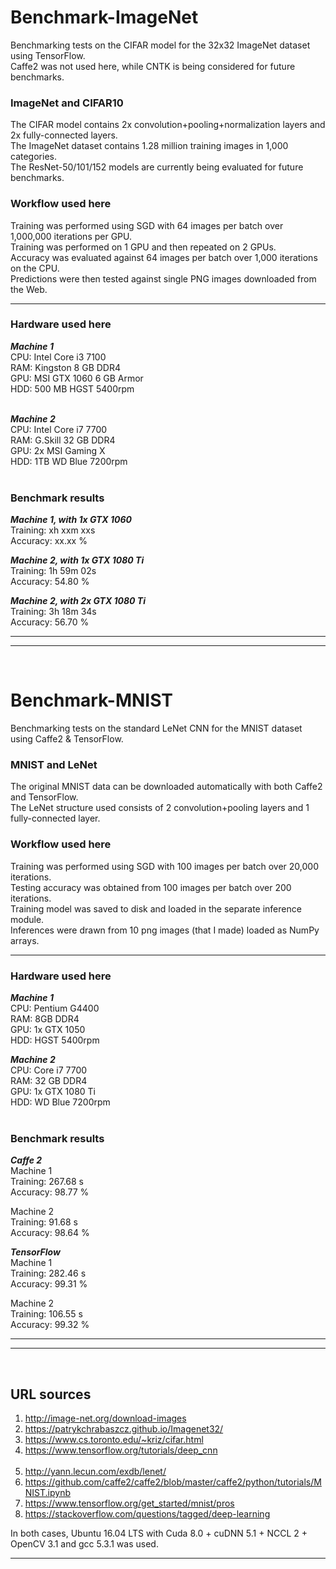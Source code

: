 # Benchmark-ImageNet 
Benchmarking tests on the CIFAR model for the 32x32 ImageNet dataset using TensorFlow. <br /> 
Caffe2 was not used here, while CNTK is being considered for future benchmarks. 

### ImageNet and CIFAR10 
The CIFAR model contains 2x convolution+pooling+normalization layers and 2x fully-connected layers. <br /> 
The ImageNet dataset contains 1.28 million training images in 1,000 categories. <br /> 
The ResNet-50/101/152 models are currently being evaluated for future benchmarks. 

### Workflow used here 
Training was performed using SGD with 64 images per batch over 1,000,000 iterations per GPU. <br /> 
Training was performed on 1 GPU and then repeated on 2 GPUs. <br /> 
Accuracy was evaluated against 64 images per batch over 1,000 iterations on the CPU. <br /> 
Predictions were then tested against single PNG images downloaded from the Web. 
<hr />

### Hardware used here 
___Machine 1___ <br /> 
CPU: Intel Core i3 7100 <br /> 
RAM: Kingston 8 GB DDR4 <br /> 
GPU: MSI GTX 1060 6 GB Armor <br /> 
HDD: 500 MB HGST 5400rpm <br /> 
<br /> 

___Machine 2___ <br /> 
CPU: Intel Core i7 7700 <br /> 
RAM: G.Skill 32 GB DDR4 <br /> 
GPU: 2x MSI Gaming X <br /> 
HDD: 1TB WD Blue 7200rpm <br /> 
<br /> 

### Benchmark results 
___Machine 1, with 1x GTX 1060___ <br /> 
Training: xh xxm xxs <br /> 
Accuracy: xx.xx % <br /> 

___Machine 2, with 1x GTX 1080 Ti___ <br /> 
Training: 1h 59m 02s <br /> 
Accuracy: 54.80 % <br /> 

___Machine 2, with 2x GTX 1080 Ti___ <br /> 
Training: 3h 18m 34s <br /> 
Accuracy: 56.70 % <br /> 
<hr /><hr /><br /> 


# Benchmark-MNIST
Benchmarking tests on the standard LeNet CNN for the MNIST dataset using Caffe2 &amp; TensorFlow. 

### MNIST and LeNet 
The original MNIST data can be downloaded automatically with both Caffe2 and TensorFlow. <br /> 
The LeNet structure used consists of 2 convolution+pooling layers and 1 fully-connected layer. 

### Workflow used here 
Training was performed using SGD with 100 images per batch over 20,000 iterations. <br /> 
Testing accuracy was obtained from 100 images per batch over 200 iterations. <br /> 
Training model was saved to disk and loaded in the separate inference module. <br /> 
Inferences were drawn from 10 png images (that I made) loaded as NumPy arrays. 
<hr />

### Hardware used here 
___Machine 1___ <br /> 
CPU: Pentium G4400 <br /> 
RAM: 8GB DDR4 <br /> 
GPU: 1x GTX 1050 <br /> 
HDD: HGST 5400rpm <br /> 

___Machine 2___ <br /> 
CPU: Core i7 7700 <br /> 
RAM: 32 GB DDR4 <br /> 
GPU: 1x GTX 1080 Ti <br /> 
HDD: WD Blue 7200rpm <br /> 
<br /> 

### Benchmark results 
___Caffe 2___ <br /> 
Machine 1 <br /> 
Training: 267.68 s <br /> 
Accuracy: 98.77 % <br /> 

Machine 2 <br /> 
Training: 91.68 s <br /> 
Accuracy: 98.64 % <br /> 

___TensorFlow___ <br /> 
Machine 1 <br /> 
Training: 282.46 s <br /> 
Accuracy: 99.31 % <br /> 

Machine 2 <br /> 
Training: 106.55 s <br /> 
Accuracy: 99.32 % <br /> 
<hr /><hr /><br/>  

## URL sources 
1. http://image-net.org/download-images <br /> 
2. https://patrykchrabaszcz.github.io/Imagenet32/ <br /> 
3. https://www.cs.toronto.edu/~kriz/cifar.html <br /> 
4. https://www.tensorflow.org/tutorials/deep_cnn <br /> <br /> 
5. http://yann.lecun.com/exdb/lenet/ <br /> 
6. https://github.com/caffe2/caffe2/blob/master/caffe2/python/tutorials/MNIST.ipynb <br /> 
7. https://www.tensorflow.org/get_started/mnist/pros <br /> 
8. https://stackoverflow.com/questions/tagged/deep-learning <br /> 

In both cases, Ubuntu 16.04 LTS with Cuda 8.0 + cuDNN 5.1 + NCCL 2 + OpenCV 3.1 and gcc 5.3.1 was used. 
<hr /> 

